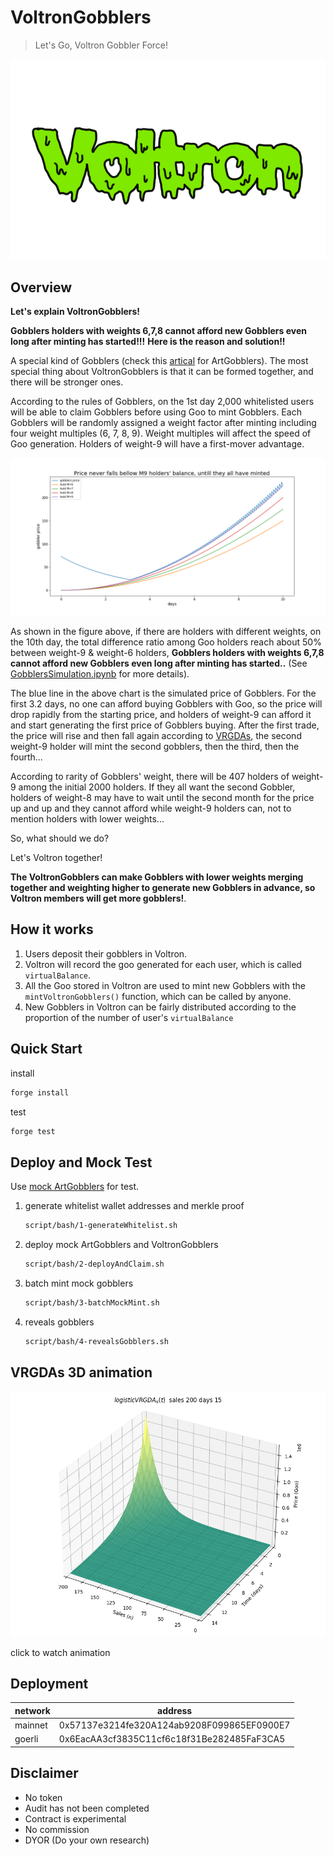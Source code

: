 # VoltronGobblers

> Let's Go, Voltron Gobbler Force!

![Voltron-logo](./Voltron-logo.png)

## Overview

**Let's explain VoltronGobblers!**

**Gobblers holders with weights 6,7,8 cannot afford new Gobblers even long after minting has started!!!**
**Here is the reason and solution!!**

A special kind of Gobblers (check this [artical](https://www.paradigm.xyz/2022/09/artgobblers) for ArtGobblers). The most special thing about VoltronGobblers is that it can be formed together, and there will be stronger ones.

According to the rules of Gobblers, on the 1st day 2,000 whitelisted users will be able to claim Gobblers before using Goo to mint Gobblers. Each Gobblers will be randomly assigned a weight factor after minting including four weight multiples (6, 7, 8, 9). Weight multiples will affect the speed of Goo generation. Holders of weight-9 will have a first-mover advantage.

![weight-comparison.png](./analysis/gobblers-price.png)

As shown in the figure above, if there are holders with different weights, on the 10th day, the total difference ratio among Goo holders reach about 50% between weight-9 & weight-6 holders, **Gobblers holders with weights 6,7,8 cannot afford new Gobblers even long after minting has started..** (See [GobblersSimulation.ipynb](./analysis/GobblersSimulation.ipynb) for more details).

The blue line in the above chart is the simulated price of Gobblers. For the first 3.2 days, no one can afford buying Gobblers with Goo, so the price will drop rapidly from the starting price, and holders of weight-9 can afford it and start generating the first price of Gobblers buying. After the first trade, the price will rise and then fall again according to [VRGDAs](https://www.paradigm.xyz/2022/08/vrgda), the second weight-9 holder will mint the second gobblers, then the third, then the fourth...

According to rarity of Gobblers' weight, there will be 407 holders of weight-9 among the initial 2000 holders. If they all want the second Gobbler, holders of weight-8 may have to wait until the second month for the price up and up and they cannot afford while weight-9 holders can, not to mention holders with lower weights...

So, what should we do?

Let's Voltron together!

**The VoltronGobblers can make Gobblers with lower weights merging together and weighting higher to generate new Gobblers in advance, so Voltron members will get more gobblers!**.

## How it works

1. Users deposit their gobblers in Voltron.
2. Voltron will record the goo generated for each user, which is called `virtualBalance`.
3. All the Goo stored in Voltron are used to mint new Gobblers with the `mintVoltronGobblers()` function, which can be called by anyone.
4. New Gobblers in Voltron can be fairly distributed according to the proportion of the number of user's `virtualBalance`

## Quick Start

install

```sh
forge install
```

test

```sh
forge test
```

## Deploy and Mock Test

Use [mock ArtGobblers](./test/utils/mocks/MockArtGobblers.sol) for test.

1. generate whitelist wallet addresses and merkle proof

   ```bash
   script/bash/1-generateWhitelist.sh
   ```

2. deploy mock ArtGobblers and VoltronGobblers

   ```bash
   script/bash/2-deployAndClaim.sh
   ```

3. batch mint mock gobblers

   ```bash
   script/bash/3-batchMockMint.sh
   ```

4. reveals gobblers

   ```bash
   script/bash/4-revealsGobblers.sh
   ```

## VRGDAs 3D animation

[![Watch the video](./analysis/VRGDA-200-15days.png)](https://www.youtube.com/watch?v=3wM2KcMUtE0)

click to watch animation

## Deployment

| network | address                                    |
| ------- | ------------------------------------------ |
| mainnet | 0x57137e3214fe320A124ab9208F099865EF0900E7 |
| goerli  | 0x6EacAA3cf3835C11cf6c18f31Be282485FaF3CA5 |

## Disclaimer

- No token
- Audit has not been completed
- Contract is experimental
- No commission
- DYOR (Do your own research)
